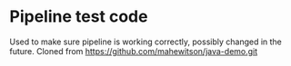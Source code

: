 # Pipeline test code

Used to make sure pipeline is working correctly, possibly changed in the future.
Cloned from https://github.com/mahewitson/java-demo.git
